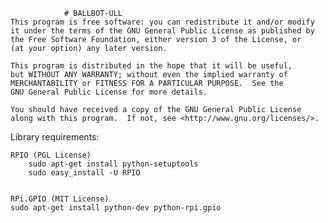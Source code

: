 				# BALLBOT-ULL
    This program is free software: you can redistribute it and/or modify
    it under the terms of the GNU General Public License as published by
    the Free Software Foundation, either version 3 of the License, or
    (at your option) any later version.

    This program is distributed in the hope that it will be useful,
    but WITHOUT ANY WARRANTY; without even the implied warranty of
    MERCHANTABILITY or FITNESS FOR A PARTICULAR PURPOSE.  See the
    GNU General Public License for more details.

    You should have received a copy of the GNU General Public License
    along with this program.  If not, see <http://www.gnu.org/licenses/>.


  Library requirements:

	RPIO (PGL License)   
        sudo apt-get install python-setuptools
        sudo easy_install -U RPIO


	RPi.GPIO (MIT License)
	sudo apt-get install python-dev python-rpi.gpio
